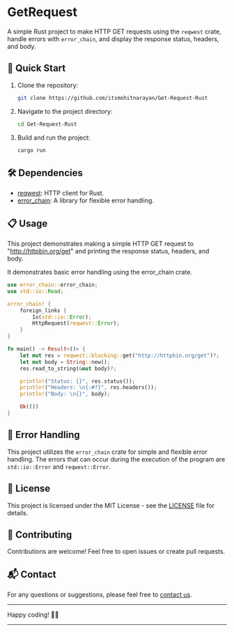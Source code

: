 # GetRequest

A simple Rust project to make HTTP GET requests using the `reqwest` crate, handle errors with `error_chain`, and display the response status, headers, and body.

## 🚀 Quick Start

1. Clone the repository:

    ```bash
    git clone https://github.com/itsmohitnarayan/Get-Request-Rust
    ```

2. Navigate to the project directory:

    ```bash
    cd Get-Request-Rust   
    ```

3. Build and run the project:

    ```bash
    cargo run
    ```

## 🛠️ Dependencies

- [reqwest](https://docs.rs/reqwest): HTTP client for Rust.
- [error_chain](https://docs.rs/error-chain): A library for flexible error handling.

## 📋 Usage

This project demonstrates making a simple HTTP GET request to "http://httpbin.org/get" and printing the response status, headers, and body.

It demonstrates basic error handling using the error_chain crate.

```rust
use error_chain::error_chain;
use std::io::Read;

error_chain! {
    foreign_links {
        Io(std::io::Error);
        HttpRequest(reqwest::Error);
    }
}

fn main() -> Result<()> {
    let mut res = reqwest::blocking::get("http://httpbin.org/get")?;
    let mut body = String::new();
    res.read_to_string(&mut body)?;

    println!("Status: {}", res.status());
    println!("Headers: \n{:#?}", res.headers());
    println!("Body: \n{}", body);

    Ok(())
}
```

## 🤖 Error Handling

This project utilizes the `error_chain` crate for simple and flexible error handling. The errors that can occur during the execution of the program are `std::io::Error` and `reqwest::Error`.

## 📄 License

This project is licensed under the MIT License - see the [LICENSE](LICENSE) file for details.

## 🤝 Contributing

Contributions are welcome! Feel free to open issues or create pull requests.

## 📬 Contact

For any questions or suggestions, please feel free to [contact us](mailto:your.email@example.com).

---

Happy coding! 🦀✨

-------------------------------------------------------